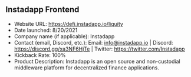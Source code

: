 ## Instadapp Frontend
- Website URL: https://defi.instadapp.io/liquity
- Date launched: 8/20/2021
- Company name (if applicable): Instadapp
- Contact (email, Discord, etc.): Email: info@instadapp.io | Discord: https://discord.gg/xa3NF6HjTe | Twitter: https://twitter.com/Instadapp
- Kickback Rate: 100%
- Product Description: Instadapp is an open source and non-custodial middleware platform for decentralized finance applications.
